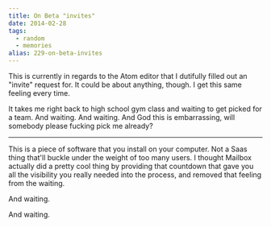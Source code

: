 ```yaml
---
title: On Beta "invites"
date: 2014-02-28
tags: 
  - random
  - memories
alias: 229-on-beta-invites
---
```


This is currently in regards to the Atom editor that I dutifully filled out an "invite" request for. It could be about anything, though. I get this same feeling every time.

It takes me right back to high school gym class and waiting to get picked for a team. And waiting. And waiting. And God this is embarrassing, will somebody please fucking pick me already?

---

This is a piece of software that you install on your computer. Not a Saas thing that'll buckle under the weight of too many users. I thought Mailbox actually did a pretty cool thing by providing that countdown that gave you all the visibility you really needed into the process, and removed that feeling from the waiting. 

And waiting. 

And waiting.
